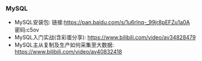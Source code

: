 ### MySQL
* MySQL安装包:
链接:https://pan.baidu.com/s/1u6rlnq-_99jr8pEFZu1a0A  密码:c5ov 
* MySQL入门实战(含彩蛋分享):
https://www.bilibili.com/video/av34828479
* MySQL主从复制及生产如何采集至大数据:
https://www.bilibili.com/video/av40832418
